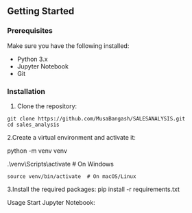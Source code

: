 
## Getting Started

### Prerequisites

Make sure you have the following installed:
- Python 3.x
- Jupyter Notebook
- Git

### Installation

   1. Clone the repository:
      
    git clone https://github.com/MusaBangash/SALESANALYSIS.git
    cd sales_analysis

   2.Create a virtual environment and activate it:

   python -m venv venv
   
   .\venv\Scripts\activate  # On Windows
   
    source venv/bin/activate  # On macOS/Linux


   3.Install the required packages:
    pip install -r requirements.txt

 Usage
    Start Jupyter Notebook:
